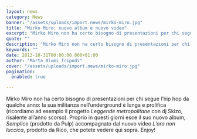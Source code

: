 ```yaml
---
layout: news
category: News
banner: "/assets/uploads/import.news/mirko-miro.jpg"
title: "Mirko Miro: nuovo album e nuovo video"
excerpt: "Mirko Miro non ha certo bisogno di presentazioni per chi segue l’hip hop da qualche anno: la sua militanza nell’underground è lunga e prolifica (ricordiamo ad esempio il progetto Leggende metropolitane con dj Skizo, risalente all’anno scorso). Proprio in questi giorni esce il suo nuovo album, Semplice (prodotto da Pulp) accompagnato dal nuovo video L’oro non [&hellip"
quote: ""
description: "Mirko Miro non ha certo bisogno di presentazioni per chi segue l’hip hop da qualche anno: la sua militanza nell’underground è lunga e prolifica (ricordiamo ad esempio il progetto Leggende metropolitane con dj Skizo, risalente all’anno scorso). Proprio in questi giorni esce il suo nuovo album, Semplice (prodotto da Pulp) accompagnato dal nuovo video L’oro non [&hellip"
keywords: ""
date: 2013-10-31T00:00:00.000+01:00
author: "Marta Blumi Tripodi"
cover: "/assets/uploads/import.news/mirko-miro.jpg"
pagination:
  enabled: true

---
```


Mirko Miro non ha certo bisogno di presentazioni per chi segue l’hip hop da qualche anno: la sua militanza nell’underground è lunga e prolifica (ricordiamo ad esempio il progetto _Leggende metropolitane_ con dj Skizo, risalente all’anno scorso). Proprio in questi giorni esce il suo nuovo album, _Semplice_ (prodotto da Pulp) accompagnato dal nuovo video _L’oro non luccica_, prodotto da Rico, che potete vedere qui sopra. Enjoy!